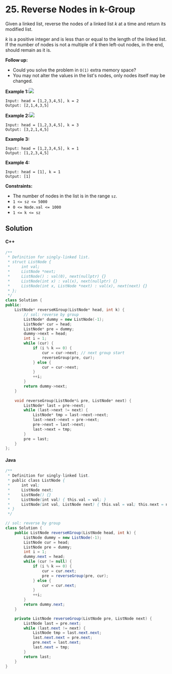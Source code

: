 # 25. Reverse Nodes in k-Group

Given a linked list, reverse the nodes of a linked list _k_ at a time and return its modified list.

_k_ is a positive integer and is less than or equal to the length of the linked list. If the number of nodes is not a multiple of _k_ then left-out nodes, in the end, should remain as it is.

**Follow up:**

* Could you solve the problem in `O(1)` extra memory space?
* You may not alter the values in the list's nodes, only nodes itself may be changed.

**Example 1:**![](https://assets.leetcode.com/uploads/2020/10/03/reverse\_ex1.jpg)

```
Input: head = [1,2,3,4,5], k = 2
Output: [2,1,4,3,5]
```

**Example 2:**![](https://assets.leetcode.com/uploads/2020/10/03/reverse\_ex2.jpg)

```
Input: head = [1,2,3,4,5], k = 3
Output: [3,2,1,4,5]
```

**Example 3:**

```
Input: head = [1,2,3,4,5], k = 1
Output: [1,2,3,4,5]
```

**Example 4:**

```
Input: head = [1], k = 1
Output: [1]
```

**Constraints:**

* The number of nodes in the list is in the range `sz`.
* `1 <= sz <= 5000`
* `0 <= Node.val <= 1000`
* `1 <= k <= sz`

## Solution

#### C++

```cpp
/**
 * Definition for singly-linked list.
 * struct ListNode {
 *     int val;
 *     ListNode *next;
 *     ListNode() : val(0), next(nullptr) {}
 *     ListNode(int x) : val(x), next(nullptr) {}
 *     ListNode(int x, ListNode *next) : val(x), next(next) {}
 * };
 */
class Solution {
public:
    ListNode* reverseKGroup(ListNode* head, int k) {
        // sol: reverse by group
        ListNode* dummy = new ListNode(-1);
        ListNode* cur = head;
        ListNode* pre = dummy;
        dummy->next = head;
        int i = 1;
        while (cur) {
            if (i % k == 0) {
                cur = cur->next; // next group start
                reverseGroup(pre, cur);
            } else {
                cur = cur->next;
            }
            ++i;
        }
        return dummy->next;
    }
    
    void reverseGroup(ListNode*& pre, ListNode* next) {
        ListNode* last = pre->next;
        while (last->next != next) {
            ListNode* tmp = last->next->next;
            last->next->next = pre->next;
            pre->next = last->next;
            last->next = tmp;
        }
        pre = last;
    }
};
```

#### Java

```java
/**
 * Definition for singly-linked list.
 * public class ListNode {
 *     int val;
 *     ListNode next;
 *     ListNode() {}
 *     ListNode(int val) { this.val = val; }
 *     ListNode(int val, ListNode next) { this.val = val; this.next = next; }
 * }
 */

// sol: reverse by group
class Solution {
    public ListNode reverseKGroup(ListNode head, int k) {
        ListNode dummy = new ListNode(-1);
        ListNode cur = head;
        ListNode pre = dummy;
        int i = 1;
        dummy.next = head;
        while (cur != null) {
            if (i % k == 0) {
                cur = cur.next;
                pre = reverseGroup(pre, cur);
            } else {
                cur = cur.next;
            }
            ++i;
        }
        return dummy.next;
    }

    private ListNode reverseGroup(ListNode pre, ListNode next) {
        ListNode last = pre.next;
        while (last.next != next) {
            ListNode tmp = last.next.next;
            last.next.next = pre.next;
            pre.next = last.next;
            last.next = tmp;
        }
        return last;
    }
}
```
